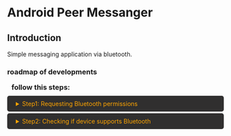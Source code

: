 # Android Peer Messanger

## Introduction
Simple messaging application via bluetooth.

### roadmap of developments
<h3 style="margin: 10px">follow this steps:</h3>

<!-- Step1: Requesting Bluetooth permissions -->
<details style="margin-top: 4px">
<summary style="border-radius: 5px; background-color: #302f2f; color: #ffa500; padding:10px 20px">Step1: Requesting Bluetooth permissions</summary>
  
```xml
<uses-permission android:name="android.permission.BLUETOOTH"/>
<uses-permission android:name="android.permission.BLUETOOTH_ADMIN"/>
```
</details>

<!-- Step2: Checking if device supports Bluetooth -->
<details style="margin-top: 4px">
<summary style="border-radius: 5px; background-color: #302f2f; color: #ffa500; padding:10px 20px">Step2: Checking if device supports Bluetooth</summary>
  
```kotlin
    private fun initBluetooth() {
        bluetoothAdapter = BluetoothAdapter.getDefaultAdapter()
        if (bluetoothAdapter == null){
            Toast.makeText(this,"No bluetooth found",Toast.LENGTH_LONG).show()
        }
    }
```
</details>
